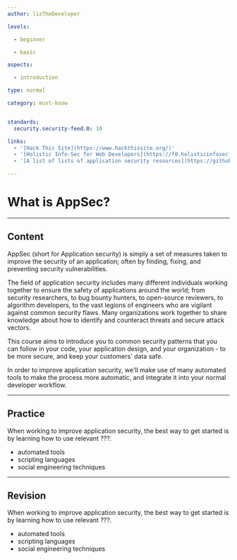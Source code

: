 ```yaml
---
author: lizTheDeveloper

levels:

  - beginner

  - basic

aspects:

  - introduction

type: normal

category: must-know


standards:
  security.security-feed.0: 10

links:
  - '[Hack This Site](https://www.hackthissite.org/)'
  - '[Holistic Info-Sec for Web Developers](https://f0.holisticinfosecforwebdevelopers.com/index.html)'
  - '[A list of lists of application security resources](https://github.com/paragonie/awesome-appsec)'

---
```


# What is AppSec?

---
## Content

AppSec (short for Application security) is simply a set of measures taken to improve the security of an application; often by finding, fixing, and preventing security vulnerabilities. 

The field of application security includes many different individuals working together to ensure the safety of applications around the world; from security researchers, to bug bounty hunters, to open-source reviewers, to algorithm developers, to the vast legions of engineers who are vigilant against common security flaws. Many organizations work together to share knowledge about how to identify and counteract threats and secure attack vectors.

This course aims to introduce you to common security patterns that you can follow in your code, your application design, and your organization - to be more secure, and keep your customers' data safe.

In order to improve application security, we'll make use of many automated tools to make the process more automatic, and integrate it into your normal developer workflow.

---
## Practice

When working to improve application security, the best way to get started is by learning how to use relevant ???.

* automated tools
* scripting languages
* social engineering techniques

---
## Revision

When working to improve application security, the best way to get started is by learning how to use relevant ???.

* automated tools
* scripting languages
* social engineering techniques
